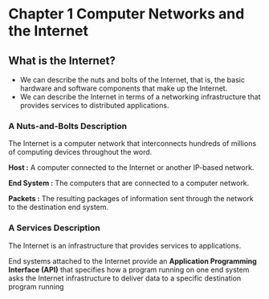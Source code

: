 # Chapter 1 Computer Networks and the Internet

## What is the Internet?

* We can describe the nuts and bolts of the Internet, that is, the basic hardware and software components that make up the Internet.
* We can describe the Internet in terms of a networking infrastructure that provides services to distributed applications.

### A Nuts-and-Bolts Description

The Internet is a computer network that interconnects hundreds of millions of computing devices throughout the word.

**Host :** A computer connected to the Internet or another IP-based network.

**End System :** The computers that are connected to a computer network. 

**Packets :** The resulting packages of information sent through the network to the destination end system.

### A Services Description

The Internet is an infrastructure that provides services to applications.

End systems attached to the Internet provide an **Application Programming Interface \(API\)** that specifies how a program running on one end system asks the Internet infrastructure to deliver data to a specific destination program running 



